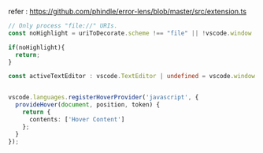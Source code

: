 refer : https://github.com/phindle/error-lens/blob/master/src/extension.ts



```typescript
// Only process "file://" URIs.
const noHighlight = uriToDecorate.scheme !== "file" || !vscode.window || !vscode.window.activeTextEditor ||!vscode.window.activeTextEditor.document.uri.fsPath;

if(noHighlight){
  return;
}

const activeTextEditor : vscode.TextEditor | undefined = vscode.window.activeTextEditor;


vscode.languages.registerHoverProvider('javascript', {
  provideHover(document, position, token) {
    return {
      contents: ['Hover Content']
    };
  }
});



```

